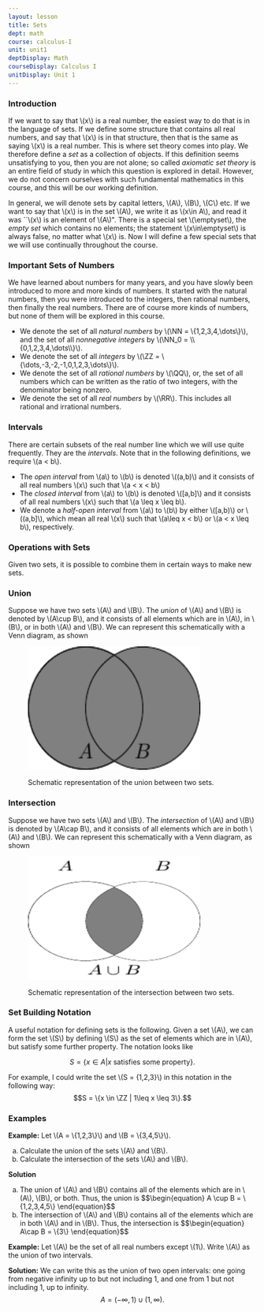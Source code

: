 ```yaml
---
layout: lesson
title: Sets 
dept: math
course: calculus-I
unit: unit1
deptDisplay: Math
courseDisplay: Calculus I
unitDisplay: Unit 1
---
```


### Introduction

If we want to say that \\(x\\) is a real number, the easiest way to do that is in the language of sets. If we define some structure that contains all real numbers, and say that \\(x\\) is in that structure, then that is the same as saying \\(x\\) is a real number. This is where set theory comes into play. We therefore define a <i>set</i> as a collection of objects. If this definition seems unsatisfying to you, then you are not alone; so called <i>axiomatic set theory</i> is an entire field of study in which this question is explored in detail. However, we do not concern ourselves with such fundamental mathematics in this course, and this will be our working definition.

In general, we will denote sets by capital letters, \\(A\\), \\(B\\), \\(C\\) etc. If we want to say that \\(x\\) is in the set \\(A\\), we write it as \\(x\in A\\), and read it was ``\\(x\\) is an element of \\(A\\)". There is a special set \\(\emptyset\\), the <i>empty set</i> which contains no elements; the statement \\(x\in\emptyset\\) is always false, no matter what \\(x\\) is. Now I will define a few special sets that we will use continually throughout the course.

### Important Sets of Numbers

We have learned about numbers for many years, and you have slowly been introduced to more and more kinds of numbers. It started with the natural numbers, then you were introduced to the integers, then rational numbers, then finally the real numbers. There are of course more kinds of numbers, but none of them will be explored in this course. 

<ul>
<li> We denote the set of all <i>natural numbers</i> by  \(\NN = \{1,2,3,4,\dots\}\), and the set of all <i>nonnegative integers</i> by \(\NN_0 = \\{0,1,2,3,4,\dots\\}\). 
</li>
<li> We denote the set of all <i>integers</i> by \(\ZZ = \{\dots,-3,-2,-1,0,1,2,3,\dots\}\).
</li>
<li> We denote the set of all <i>rational numbers</i> by \(\QQ\), or, the set of all numbers which can be written as the ratio of two integers, with the denominator being nonzero.
</li>
<li> We denote the set of all <i>real numbers</i> by \(\RR\). This includes all rational and irrational numbers.
</li></ul>

### Intervals


There are certain subsets of the real number line which we will use quite frequently. They are the <i>intervals</i>. Note that in the following definitions, we require \\(a < b\\).

<ul>
<li> The <i>open interval</i> from \(a\) to \(b\) is denoted \((a,b)\) and it consists of all real numbers \(x\) such that \(a < x < b\)
</li>
<li> The <i>closed interval</i> from \(a\) to \(b\) is denoted \([a,b]\) and it consists of all real numbers \(x\) such that \(a \leq x \leq b\).
</li>
<li> We denote a <i>half-open interval</i> from \(a\) to \(b\) by either \([a,b)\) or \((a,b]\), which mean all real \(x\) such that \(a\leq x < b\) or \(a < x \leq b\), respectively.
</li></ul>

### Operations with Sets


Given two sets, it is possible to combine them in certain ways to make new sets. 

### Union


Suppose we have two sets \\(A\\) and \\(B\\). The *union* of \\(A\\) and \\(B\\) is denoted by \\(A\cup B\\), and it consists of all elements which are in \\(A\\), in \\(B\\), or in both \\(A\\) and \\(B\\). We can represent this schematically with a Venn diagram, as shown

<figure class="center">

<p><img src="figures/union_venn_diagram.pdf" alt="Function" style="width:350px;height:250px;"> </p><figcaption class="center">Schematic representation of the union between two sets.</figcaption>
</figure>

### Intersection


Suppose we have two sets \\(A\\) and \\(B\\). The *intersection* of \\(A\\) and \\(B\\) is denoted by \\(A\cap B\\), and it consists of all elements which are in both \\(A\\) and \\(B\\). We can represent this schematically with a Venn diagram, as shown

<figure class="center">

<p><img src="figures/intersection_venn_diagram.pdf" alt="Function" style="width:350px;height:250px;"> </p><figcaption class="center">Schematic representation of the intersection between two sets.</figcaption>
</figure>

### Set Building Notation

A useful notation for defining sets is the following. Given a set \\(A\\), we can form the set \\(S\\) by defining \\(S\\) as the set of elements which are in \\(A\\), but satisfy some further property. The notation looks like

$$S = \{x \in A | x\text{ satisfies some property}\}.$$

For example, I could write the set \\(S = \{1,2,3\}\\) in this notation in the following way:
$$S = \{x \in \ZZ | 1\leq x \leq 3\}.$$

### Examples


<div class="example">
<b>Example:</b>
Let \(A = \{1,2,3\}\) and \(B = \{3,4,5\}\).
<ol type="a">
<li> Calculate the union of the sets \(A\) and \(B\). 
</li>
<li> Calculate the intersection of the sets \(A\) and \(B\). 
</li></ol>

<b>Solution</b>
<ol type="a">
<li> The union of \(A\) and \(B\) contains all of the elements which are in \(A\), \(B\), or both. Thus, the union is
$$\begin{equation}
A \cup B = \{1,2,3,4,5\}
\end{equation}$$
</li>
<li> The intersection of \(A\) and \(B\) contains all of the elements which are in both \(A\) and in \(B\). Thus, the intersection is 
$$\begin{equation}
A\cap B = \{3\}
\end{equation}$$
</li></ol>

</div>



<div class="example">
<b>Example:</b>
Let \(A\) be the set of all real numbers except \(1\). Write \(A\) as the union of two intervals.

<b>Solution:</b> We can write this as the union of two open intervals: one going from negative infinity up to but not including 1, and one from 1 but not including 1, up to infinity.
$$\begin{equation}
A = (-\infty,1)\cup(1,\infty).
\end{equation}$$

</div>

